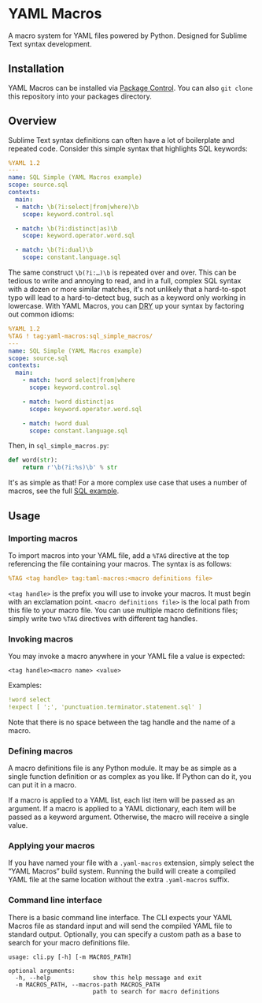 # YAML Macros

A macro system for YAML files powered by Python. Designed for Sublime Text syntax development.

## Installation

YAML Macros can be installed via [Package Control](https://packagecontrol.io/installation). You can also `git clone` this repository into your packages directory.

## Overview

Sublime Text syntax definitions can often have a lot of boilerplate and repeated code. Consider this simple syntax that highlights SQL keywords:

```yaml
%YAML 1.2
---
name: SQL Simple (YAML Macros example)
scope: source.sql
contexts:
  main:
  - match: \b(?i:select|from|where)\b
    scope: keyword.control.sql

  - match: \b(?i:distinct|as)\b
    scope: keyword.operator.word.sql

  - match: \b(?i:dual)\b
    scope: constant.language.sql
```

The same construct `\b(?i:…)\b` is repeated over and over. This can be tedious to write and annoying to read, and in a full, complex SQL syntax with a dozen or more similar matches, it's not unlikely that a hard-to-spot typo will lead to a hard-to-detect bug, such as a keyword only working in lowercase. With YAML Macros, you can <abbr title="Don't Repeat Yourself">DRY</abbr> up your syntax by factoring out common idioms:

```yaml
%YAML 1.2
%TAG ! tag:yaml-macros:sql_simple_macros/
---
name: SQL Simple (YAML Macros example)
scope: source.sql
contexts:
  main:
    - match: !word select|from|where
      scope: keyword.control.sql

    - match: !word distinct|as
      scope: keyword.operator.word.sql

    - match: !word dual
      scope: constant.language.sql
```

Then, in `sql_simple_macros.py`:

```python
def word(str):
    return r'\b(?i:%s)\b' % str
```

It's as simple as that! For a more complex use case that uses a number of macros, see the full [SQL example](examples/sql_syntax).

## Usage

### Importing macros

To import macros into your YAML file, add a `%TAG` directive at the top referencing the file containing your macros. The syntax is as follows:

```yaml
%TAG <tag handle> tag:taml-macros:<macro definitions file>
```

`<tag handle>` is the prefix you will use to invoke your macros. It must begin with an exclamation point. `<macro definitions file>` is the local path from this file to your macro file. You can use multiple macro definitions files; simply write two `%TAG` directives with different tag handles.

### Invoking macros

You may invoke a macro anywhere in your YAML file a value is expected:

```
<tag handle><macro name> <value>
```

Examples:

```yaml
!word select
!expect [ ';', 'punctuation.terminator.statement.sql' ]
```

Note that there is no space between the tag handle and the name of a macro. 

### Defining macros

A macro definitions file is any Python module. It may be as simple as a single function definition or as complex as you like. If Python can do it, you can put it in a macro.

If a macro is applied to a YAML list, each list item will be passed as an argument. If a macro is applied to a YAML dictionary, each item will be passed as a keyword argument. Otherwise, the macro will receive a single value.

### Applying your macros

If you have named your file with a `.yaml-macros` extension, simply select the “YAML Macros” build system. Running the build will create a compiled YAML file at the same location without the extra `.yaml-macros` suffix.

### Command line interface

There is a basic command line interface. The CLI expects your YAML Macros file as standard input and will send the compiled YAML file to standard output. Optionally, you can specify a custom path as a base to search for your macro definitions file.

```
usage: cli.py [-h] [-m MACROS_PATH]

optional arguments:
  -h, --help            show this help message and exit
  -m MACROS_PATH, --macros-path MACROS_PATH
                        path to search for macro definitions
```